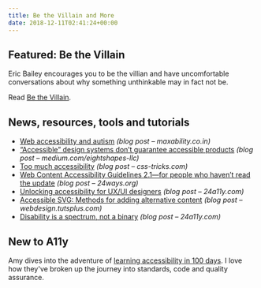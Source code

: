 ```yaml
---
title: Be the Villain and More
date: 2018-12-11T02:41:24+00:00
---
```


## Featured: Be the Villain

Eric Bailey encourages you to be the villian and have uncomfortable conversations about why something unthinkable may in fact not be.

Read [Be the Villain](https://24ways.org/2018/be-the-villain/).

## News, resources, tools and tutorials

- [Web accessibility and autism](https://www.maxability.co.in/2018/12/web-accessibility-autism/) *(blog post – maxability.co.in)*
- [“Accessible” design systems don’t guarantee accessible products](https://medium.com/eightshapes-llc/accessible-design-systems-dont-guarantee-accessible-products-3478e3a462ba) *(blog post – medium.com/eightshapes-llc)*
- [Too much accessibility](https://css-tricks.com/too-much-accessibility/) *(blog post – css-tricks.com)*
- [Web Content Accessibility Guidelines 2.1—for people who haven’t read the update](https://24ways.org/2018/wcag-for-people-who-havent-read-the-update/) *(blog post – 24ways.org)*
- [Unlocking accessibility for UX/UI designers](https://www.24a11y.com/2018/unlocking-accessibility-for-ux-ui-designers/) *(blog post – 24a11y.com)*
- [Accessible SVG: Methods for adding alternative content](https://webdesign.tutsplus.com/tutorials/accessible-svg-methods-for-adding-alternative-content--cms-32205) *(blog post – webdesign.tutsplus.com)*
- [Disability is a spectrum, not a binary](https://www.24a11y.com/2018/disability-is-a-spectrum-not-a-binary/) *(blog post – 24a11y.com)*

## New to A11y

Amy dives into the adventure of [learning accessibility in 100 days](https://100daysofa11y.com/). I love how they've broken up the journey into standards, code and quality assurance.
